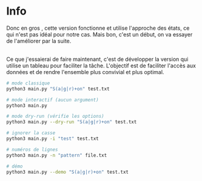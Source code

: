 
# Info
Donc en gros ,  cette version fonctionne et utilise l'approche des états, ce qui n'est pas idéal pour notre cas.
Mais bon, c'est un début, on va essayer de l'améliorer par la suite.

<br>
Ce que j'essaierai de faire maintenant, c'est de développer la version qui utilise un tableau pour faciliter la tâche. 
L'objectif est de faciliter l'accès aux données et de rendre l'ensemble plus convivial et plus optimal.


```bash
# mode classique
python3 main.py "S(a|g|r)+on" test.txt

# mode interactif (aucun argument)
python3 main.py

# mode dry-run (vérifie les options)
python3 main.py --dry-run "S(a|g|r)+on" test.txt

# ignorer la casse
python3 main.py -i "test" test.txt

# numéros de lignes
python3 main.py -n "pattern" file.txt

# démo
python3 main.py --demo "S(a|g|r)+on" test.txt
```
